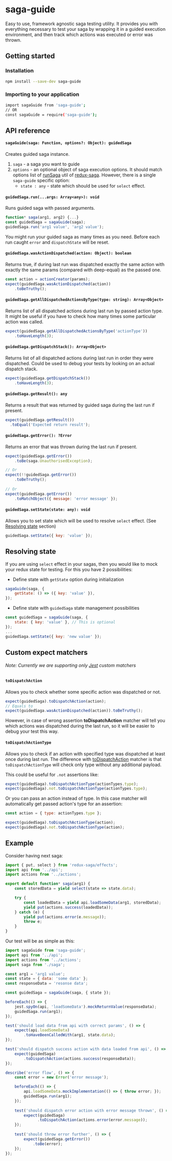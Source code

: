 # saga-guide

Easy to use, framework agnostic saga testing utility.
It provides you with everything necessary to test your saga by wrapping it in a guided execution environment, and then track which actions was executed or error was thrown.

## Getting started

### Installation
```sh
npm install --save-dev saga-guide
```

### Importing to your application
```sh
import sagaGuide from 'saga-guide';
// OR
const sagaGuide = require('saga-guide');
```

## API reference
#### `sagaGuide(saga: Function, options?: Object): guidedSaga`
Creates guided saga instance.
1. `saga` - a saga you want to guide
2. `options` - an optional object of saga execution options. It should match options list of [runSaga](https://redux-saga.js.org/docs/api/#runsagaoptions-saga-args) util of [redux-saga](https://github.com/redux-saga/redux-saga). However, there is a single `saga-guide` specific option:
    * `state : any` - state which should be used for `select` effect.

#### `guidedSaga.run(...args: Array<any>): void`
Runs guided saga with passed arguments.
```js
function* saga(arg1, arg2) {...}
const guidedSaga = sagaGuide(saga);
guidedSaga.run('arg1 value', 'arg2 value');
```
You might run your guided saga as many times as you need. Before each run caught `error` and `dispatchState` will be reset.

#### `guidedSaga.wasActionDispatched(action: Object): boolean`
Returns true, if during last run was dispatched exactly the same action with exactly the same params (compared with deep-equal) as the passed one.

```js
const action = actionCreator(params);
expect(guidedSaga.wasActionDispatched(action))
    .toBeTruthy();
```

#### `guidedSaga.getAllDispatchedActionsByType(type: string): Array<Object>`
Returns list of all dispatched actions during last run by passed action type.
It might be useful if you have to check how many times some particular action was called.
```js
expect(guidedSaga.getAllDispatchedActionsByType('actionType'))
    .toHaveLength(3);
```

#### `guidedSaga.getDispatchStack(): Array<Object>`
Returns list of all dispatched actions during last run in order they were dispatched.
Could be used to debug your tests by looking on an actual dispatch stack.

```js
expect(guidedSaga.getDispatchStack())
    .toHaveLength(3);
```

#### `guidedSaga.getResult(): any`
Returns a result that was returned by guided saga during the last run if present.

```js
expect(guidedSaga.getResult())
  .toEqual('Expected return result');
```

#### `guidedSaga.getError(): ?Error`
Returns an error that was thrown during the last run if present.

```js
expect(guidedSaga.getError())
    .toBe(saga.UnauthorisedException);

// Or
expect(!!guidedSaga.getError())
    .toBeTruthy();
    
// Or
expect(guidedSaga.getError())
    .toMatchObject({ message: 'error message' });
```

#### `guidedSaga.setState(state: any): void`
Allows you to set state which will be used to resolve `select` effect. (See [Resolving state](#resolving-state) section)
```js
guidedSaga.setState({ key: 'value' });
```

## Resolving state
If you are using `select` effect in your sagas, then you would like to mock your redux state for testing. For this you have 2 possibilities:
- Define state with `getState` option during initialization
```js
sagaGuide(saga, {
    getState: () => ({ key: 'value' }),
});
```
- Define state with `guidedSaga` state management possibilities
```js
const guidedSaga = sagaGuide(saga, {
    state: { key: 'value' }, // This is optional
});
...
guidedSaga.setState({ key: 'new value' });
```

## Custom expect matchers
###### Note: Currently we are supporting only [Jest](https://jestjs.io/) custom matchers

#### `toDispatchAction`
Allows you to check whether some specific action was dispatched or not. 
```js
expect(guidedSaga).toDispatchAction(action);
// Equals to
expect(guidedSaga.wasActionDispatched(action)).toBeTruthy();
```
However, in case of wrong assertion **toDispatchAction** matcher will tell you which actions was dispatched during the last run, so it will be easier to debug your test this way.

#### `toDispatchActionType`
Allows you to check if an action with specified type was dispatched at least once during last run.
The difference with [toDispatchAction](#todispatchaction) matcher is that `toDispatchActionType` will check only type without any additional payload.

This could be useful for `.not` assertions like:
```js
expect(guidedSaga).toDispatchActionType(actionTypes.type);
expect(guidedSaga).not.toDispatchActionType(actionTypes.type);
```

Or you can pass an action instead of type. In this case matcher will automatically get passed action's type for an assertion:
```js
const action = { type: actionTypes.type };

expect(guidedSaga).toDispatchActionType(action);
expect(guidedSaga).not.toDispatchActionType(action);
```

## Example

Consider having next saga:
```js
import { put, select } from 'redux-saga/effects';
import api from '../api';
import actions from '../actions';

export default function* saga(arg1) {
    const storedData = yield select(state => state.data);

    try {
        const loadedData = yield api.loadSomeData(arg1, storedData);
        yield put(actions.success(loadedData));
    } catch (e) {
        yield put(actions.error(e.message));
        throw e;
    }
}
```

Our test will be as simple as this:
```js
import sagaGuide from 'saga-guide';
import api from '../api';
import actions from '../actions';
import saga from './saga';

const arg1 = 'arg1 value';
const state = { data: 'some data' };
const responseData = 'resonse data';

const guidedSaga = sagaGuide(saga, { state });

beforeEach(() => {
    jest.spyOn(api, 'loadSomeData').mockReturnValue(responseData);
    guidedSaga.run(arg1);
});

test('should load data from api with correct params', () => {
    expect(api.loadSomeData)
        .toHaveBeenCalledWith(arg1, state.data);
});

test('should dispatch success action with data loaded from api', () => {
    expect(guidedSaga)
        .toDispatchAction(actions.success(responseData));
});

describe('error flow', () => {
    const error = new Error('error message');

    beforeEach(() => {
        api.loadSomeData.mockImplementation(() => { throw error; });
        guidedSaga.run(arg1);
    });
    
    test('should dispatch error action with error message thrown', () => {
        expect(guidedSaga)
              .toDispatchAction(actions.error(error.message));
    });
    
    test('should throw error further', () => {
        expect(guidedSaga.getError())
            .toBe(error);
    });
});
```
